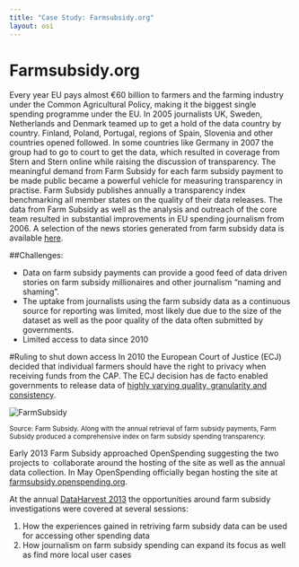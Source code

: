```yaml
---
title: "Case Study: Farmsubsidy.org"
layout: osi
---
```


# Farmsubsidy.org

Every year EU pays almost €60 billion to farmers and the farming industry under the Common Agricultural Policy, making it the biggest single spending programme under the EU. In 2005 journalists UK, Sweden, Netherlands and Denmark teamed up to get a hold of the data country by country. Finland, Poland, Portugal, regions of Spain, Slovenia and other countries opened followed. In some countries like Germany in 2007 the group had to go to court to get the data, which resulted in coverage from Stern and Stern online while raising the discussion of transparency.
The meaningful demand from Farm Subsidy for each farm subsidy payment to be made public became a powerful vehicle for measuring transparency in practise. 
Farm Subsidy publishes annually a transparency index benchmarking all member states on the quality of their data releases. The data from Farm Subsidy as well as the analysis and outreach of the
core team resulted in substantial improvements in EU spending journalism
from 2006. A selection of the news stories generated from farm subsidy
data is available [here](http://farmsubsidy.openspending.org/news/). 

##Challenges: 
- Data on farm subsidy payments can provide a good feed of data driven stories on farm subsidy millionaires and other journalism “naming and shaming”.
- The uptake from journalists using the farm subsidy data as a continuous source for reporting was limited, most likely due due to the size of the dataset as well as the poor quality of the data often submitted by governments. 
- Limited access to data since 2010

#Ruling to shut down access
In 2010 the European Court of Justice (ECJ) decided that individual farmers should have the right to privacy when receiving funds
from the CAP. The ECJ decision has de facto enabled governments to release data of [highly
varying quality, granularity and
consistency](http://farmsubsidy.org/news/features/2012-data-harvest/).

![FarmSubsidy](http://farm4.staticflickr.com/3780/8895739487_b03be6f0fa.jpg)

<small>Source: Farm Subsidy. Along with the annual retrieval of farm subsidy
payments, Farm Subsidy produced a comprehensive index on farm subsidy
spending transparency.</small>

Early 2013 Farm Subsidy approached OpenSpending suggesting the two
projects to  collaborate around the hosting of the site as well as the
annual data collection. In May OpenSpending officially began hosting the
site at
[farmsubsidy.openspending.org](http://farmsubsidy.openspending.org).

At the annual [DataHarvest
2013](http://www.journalismfund.eu/dataharvest13) the opportunities around farm subsidy investigations were covered at several sessions:

1.  How the experiences gained in retriving farm subsidy data can be
    used for accessing other spending data
2.  How journalism on farm subsidy spending can expand its focus as well
    as find more local user cases
